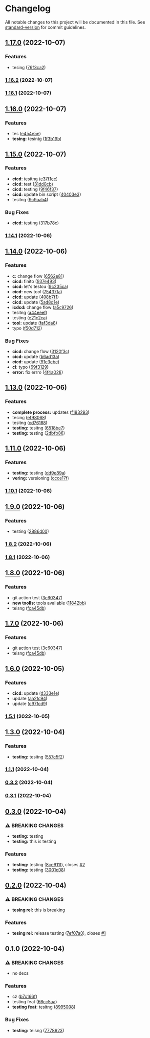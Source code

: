 # Changelog

All notable changes to this project will be documented in this file. See [standard-version](https://github.com/conventional-changelog/standard-version) for commit guidelines.

## [1.17.0](https://github.com/peter-wd-1/mono-fp-ts/compare/v1.16.1...v1.17.0) (2022-10-07)


### Features

* tesing ([76f3ca2](https://github.com/peter-wd-1/mono-fp-ts/commit/76f3ca24684ff101a17ca7fc31ac8637f60697a8))

### [1.16.2](https://github.com/peter-wd-1/mono-fp-ts/compare/v1.16.1...v1.16.2) (2022-10-07)

### [1.16.1](https://github.com/peter-wd-1/mono-fp-ts/compare/v1.16.0...v1.16.1) (2022-10-07)

## [1.16.0](https://github.com/peter-wd-1/mono-fp-ts/compare/v1.15.0...v1.16.0) (2022-10-07)


### Features

* tes ([e454e5e](https://github.com/peter-wd-1/mono-fp-ts/commit/e454e5ed5b9c637655693834a0eed0e2737a252f))
* **tesing:** tesintg ([1f3b19b](https://github.com/peter-wd-1/mono-fp-ts/commit/1f3b19b23e3f5702ce643238009c0c10dc1c2ba7))

## [1.15.0](https://github.com/peter-wd-1/mono-fp-ts/compare/v1.14.1...v1.15.0) (2022-10-07)


### Features

* **cicd:** tesitng ([e37f1cc](https://github.com/peter-wd-1/mono-fp-ts/commit/e37f1ccd69b2294e9fb9beb90473c8faf4c26661))
* **cicd:** test ([31dd0cb](https://github.com/peter-wd-1/mono-fp-ts/commit/31dd0cb9332ab0461f281b20264874d886a8db4b))
* **cicd:** testing ([9f46f37](https://github.com/peter-wd-1/mono-fp-ts/commit/9f46f373a7faf8c62a5a133536f5d0bff3a0214f))
* **cicd:** update bin script ([40403e3](https://github.com/peter-wd-1/mono-fp-ts/commit/40403e3c45fea4e5bdfea5c66fc2e86e070ef140))
* tesitng ([9c9aab4](https://github.com/peter-wd-1/mono-fp-ts/commit/9c9aab41753e7d0b207c01f4bd305df1982eba68))


### Bug Fixes

* **cicd:** testing ([317b78c](https://github.com/peter-wd-1/mono-fp-ts/commit/317b78c96e2ea3a9e01a588eff9fbc6404d47064))

### [1.14.1](https://github.com/peter-wd-1/mono-fp-ts/compare/v1.14.0...v1.14.1) (2022-10-06)

## [1.14.0](https://github.com/peter-wd-1/mono-fp-ts/compare/v1.13.0...v1.14.0) (2022-10-06)


### Features

* **c:** change flow ([6562e81](https://github.com/peter-wd-1/mono-fp-ts/commit/6562e81497dc31267bc9525631a61a3faf497b61))
* **cicd:** finito ([937e493](https://github.com/peter-wd-1/mono-fp-ts/commit/937e49368e312f6cd4fa337dbaa7f539b00c9631))
* **cicd:** let's testou ([9c235ca](https://github.com/peter-wd-1/mono-fp-ts/commit/9c235cab99af856da8dbe238e8831e972873f296))
* **cicd:** new tool ([75437fa](https://github.com/peter-wd-1/mono-fp-ts/commit/75437faaa07a3103dcd91132c64181e4c95b38e5))
* **cicd:** update ([408b7f1](https://github.com/peter-wd-1/mono-fp-ts/commit/408b7f1dc5cd58d3920ae152d2a1129ebb5a3b8c))
* **cicd:** update ([5ad8d1e](https://github.com/peter-wd-1/mono-fp-ts/commit/5ad8d1ee1db6fd94d13f5edc1c14dc3f3a8a9ea6))
* **icdcd:** change flow ([a5c9726](https://github.com/peter-wd-1/mono-fp-ts/commit/a5c9726d72fc6efd8a07462d563393244518897d))
* tesitng ([a44eeef](https://github.com/peter-wd-1/mono-fp-ts/commit/a44eeef4fd1c39cc3b43365cd6ca6b3b59d0d2ad))
* testing ([e21c2ca](https://github.com/peter-wd-1/mono-fp-ts/commit/e21c2cafcc31f3d904975041cc6899333be5abdd))
* **tool:** update ([faf3da8](https://github.com/peter-wd-1/mono-fp-ts/commit/faf3da8df880ed65132a76095f6a00db9686236d))
* typo ([f50d712](https://github.com/peter-wd-1/mono-fp-ts/commit/f50d71204c42c88432c2b38c6115bdeeba0e446a))


### Bug Fixes

* **cicd:** change flow ([3120f3c](https://github.com/peter-wd-1/mono-fp-ts/commit/3120f3c140d62cdb0685aa3d56cf5111778b364c))
* **cicd:** update ([b6ad13a](https://github.com/peter-wd-1/mono-fp-ts/commit/b6ad13a651b223129ca552c209097e4fe2b46e43))
* **cicd:** update ([91e3cbc](https://github.com/peter-wd-1/mono-fp-ts/commit/91e3cbc7a717950a0a897927e5322d9d89e6ab7d))
* **ci:** typo ([69f3129](https://github.com/peter-wd-1/mono-fp-ts/commit/69f3129923a05166b9f8238f771a7a45a4fadba7))
* **error:** fix errro ([4f4a028](https://github.com/peter-wd-1/mono-fp-ts/commit/4f4a0287b23d01bcdaebc407e0ce4367bb1cd64b))

## [1.13.0](https://github.com/peter-wd-1/mono-fp-ts/compare/v1.11.0...v1.13.0) (2022-10-06)


### Features

* **complete process:** updates ([f183293](https://github.com/peter-wd-1/mono-fp-ts/commit/f183293320c0daffe38e3c68b1a09d01fde16e94))
* tesing ([ef98068](https://github.com/peter-wd-1/mono-fp-ts/commit/ef980684a6a2ce1dc6744c3eeec0e607365b1d43))
* tesitng ([cd76188](https://github.com/peter-wd-1/mono-fp-ts/commit/cd761883e4ddb75b6a26dd3aa83d66879a070b71))
* **testing:** tesitng ([6518be7](https://github.com/peter-wd-1/mono-fp-ts/commit/6518be71d19551f28e7e66b7528e33fcd2926f36))
* **testing:** testing ([2dbfb86](https://github.com/peter-wd-1/mono-fp-ts/commit/2dbfb86ecd5fc7710074f4b897477e50f29cfa0b))

## [1.11.0](https://github.com/peter-wd-1/mono-fp-ts/compare/v1.10.1...v1.11.0) (2022-10-06)


### Features

* **testing:** testing ([dd9e89a](https://github.com/peter-wd-1/mono-fp-ts/commit/dd9e89aed5d01712f2723fafb14c55f7fd287345))
* **vering:** versioning ([ccce17f](https://github.com/peter-wd-1/mono-fp-ts/commit/ccce17fd39e52a4da07cb8092527342886a121f4))

### [1.10.1](https://github.com/peter-wd-1/mono-fp-ts/compare/v1.10.0...v1.10.1) (2022-10-06)

## [1.9.0](https://github.com/peter-wd-1/mono-fp-ts/compare/v1.8.2...v1.9.0) (2022-10-06)


### Features

* testing ([2886d00](https://github.com/peter-wd-1/mono-fp-ts/commit/2886d00610c43a83d385834f2414a754cb77f6ea))

### [1.8.2](https://github.com/peter-wd-1/mono-fp-ts/compare/v1.8.1...v1.8.2) (2022-10-06)

### [1.8.1](https://github.com/peter-wd-1/mono-fp-ts/compare/v1.8.0...v1.8.1) (2022-10-06)

## [1.8.0](https://github.com/peter-wd-1/mono-fp-ts/compare/v1.6.0...v1.8.0) (2022-10-06)


### Features

* git action test ([3c60347](https://github.com/peter-wd-1/mono-fp-ts/commit/3c603476497d5f14f6a620aa3daf462b28ba6a05))
* **new toolls:** tools available ([11842bb](https://github.com/peter-wd-1/mono-fp-ts/commit/11842bb850c28db3f6fa0e5cd9f06c003ed7b171))
* teisng ([fca45db](https://github.com/peter-wd-1/mono-fp-ts/commit/fca45db9f93434f311596aaa72d196a0bdaae5c0))

## [1.7.0](https://github.com/peter-wd-1/mono-fp-ts/compare/v1.6.0...v1.7.0) (2022-10-06)


### Features

* git action test ([3c60347](https://github.com/peter-wd-1/mono-fp-ts/commit/3c603476497d5f14f6a620aa3daf462b28ba6a05))
* teisng ([fca45db](https://github.com/peter-wd-1/mono-fp-ts/commit/fca45db9f93434f311596aaa72d196a0bdaae5c0))

## [1.6.0](https://github.com/peter-wd-1/mono-fp-ts/compare/v1.5.1...v1.6.0) (2022-10-05)


### Features

* **cicd:** update ([d333e1e](https://github.com/peter-wd-1/mono-fp-ts/commit/d333e1e92d29f6abb8b64e664312243796c709f2))
* update ([aa2fc94](https://github.com/peter-wd-1/mono-fp-ts/commit/aa2fc94dacf592eb82104414b7f4b74e379fd4b7))
* update ([c97fcd9](https://github.com/peter-wd-1/mono-fp-ts/commit/c97fcd93b6d4650b0e0e4c75469d311e8288e780))

### [1.5.1](https://github.com/peter-wd-1/mono-fp-ts/compare/v1.5.0...v1.5.1) (2022-10-05)

## [1.3.0](https://github.com/peter-wd-1/mono-fp-ts/compare/v1.1.1...v1.3.0) (2022-10-04)


### Features

* **testing:** tesitng ([557c5f2](https://github.com/peter-wd-1/mono-fp-ts/commit/557c5f26ae36d8dc9cc21767d187faea021236cc))

### [1.1.1](https://github.com/peter-wd-1/mono-fp-ts/compare/v1.1.0...v1.1.1) (2022-10-04)

### [0.3.2](https://github.com/peter-wd-1/mono-fp-ts/compare/v0.3.1...v0.3.2) (2022-10-04)

### [0.3.1](https://github.com/peter-wd-1/mono-fp-ts/compare/v0.3.0...v0.3.1) (2022-10-04)

## [0.3.0](https://github.com/peter-wd-1/mono-fp-ts/compare/v0.2.0...v0.3.0) (2022-10-04)


### ⚠ BREAKING CHANGES

* **testing:** testing
* **testing:** this is testing

### Features

* **testing:** testing ([8ce911f](https://github.com/peter-wd-1/mono-fp-ts/commit/8ce911faa9d68f593eb54c0d01834e72ed133124)), closes [#2](https://github.com/peter-wd-1/mono-fp-ts/issues/2)
* **testing:** testing ([3001c08](https://github.com/peter-wd-1/mono-fp-ts/commit/3001c087f8ad6e8ff1d0926b0e69479d30819421))

## [0.2.0](https://github.com/peter-wd-1/mono-fp-ts/compare/v0.1.0...v0.2.0) (2022-10-04)


### ⚠ BREAKING CHANGES

* **tesing rel:** this is breaking

### Features

* **tesing rel:** release testing ([7ef07a0](https://github.com/peter-wd-1/mono-fp-ts/commit/7ef07a0c8145b7f61000cf7ca4a12bb8ca1bb334)), closes [#1](https://github.com/peter-wd-1/mono-fp-ts/issues/1)

## 0.1.0 (2022-10-04)


### ⚠ BREAKING CHANGES

* no decs

### Features

* cz ([b7c166f](https://github.com/peter-wd-1/mono-fp-ts/commit/b7c166fc7392aedd1c010d646c0ec1282db4ddd5))
* testing feat ([66cc5aa](https://github.com/peter-wd-1/mono-fp-ts/commit/66cc5aa6aab78f8e5ae344a82415dc4840c55ff9))
* **testing feat:** tesitng ([8995008](https://github.com/peter-wd-1/mono-fp-ts/commit/89950083b35d4120262e93726bb7dabe8101c760))


### Bug Fixes

* **testing:** teisng ([7778923](https://github.com/peter-wd-1/mono-fp-ts/commit/7778923e5016959356ad282c14afc7a064cd669e))
